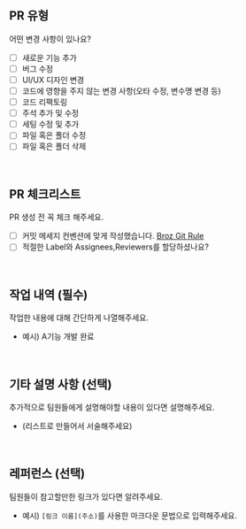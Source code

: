 ## PR 유형
어떤 변경 사항이 있나요?

- [ ] 새로운 기능 추가
- [ ] 버그 수정
- [ ] UI/UX 디자인 변경
- [ ] 코드에 영향을 주지 않는 변경 사항(오타 수정, 변수명 변경 등)
- [ ] 코드 리팩토링
- [ ] 주석 추가 및 수정
- [ ] 세팅 수정 및 추가
- [ ] 파일 혹은 폴더 수정
- [ ] 파일 혹은 폴더 삭제

<br/>

## PR 체크리스트
PR 생성 전 꼭 체크 해주세요.
- [ ] 커밋 메세지 컨벤션에 맞게 작성했습니다. [Broz Git Rule](https://www.notion.so/broz/Git-Rule-41bbf6ab09ef4248b991b80c103a44f9?pvs=4)
- [ ] 적절한 Label와 Assignees,Reviewers를 할당하셨나요?

<br/>

## 작업 내역 (필수)
작업한 내용에 대해 간단하게 나열해주세요.
- 예시) A기능 개발 완료

<br/>

## 기타 설명 사항 (선택)
추가적으로 팀원들에게 설명해야할 내용이 있다면 설명해주세요.
- (리스트로 만들어서 서술해주세요)

<br/>

## 레퍼런스 (선택)
팀원들이 참고할만한 링크가 있다면 알려주세요.
- 예시) `[링크 이름](주소)`를 사용한 마크다운 문법으로 입력해주세요.

<br/>
